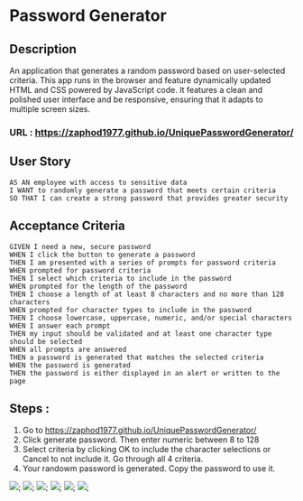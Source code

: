 # Password Generator

## Description

An application that generates a random password based on user-selected criteria. This app runs in the browser and feature dynamically updated HTML and CSS powered by JavaScript code. It features a clean and polished user interface and be responsive, ensuring that it adapts to multiple screen sizes.
 
### URL : https://zaphod1977.github.io/UniquePasswordGenerator/

## User Story
```
AS AN employee with access to sensitive data
I WANT to randomly generate a password that meets certain criteria
SO THAT I can create a strong password that provides greater security
```

## Acceptance Criteria
```
GIVEN I need a new, secure password
WHEN I click the button to generate a password
THEN I am presented with a series of prompts for password criteria
WHEN prompted for password criteria
THEN I select which criteria to include in the password
WHEN prompted for the length of the password
THEN I choose a length of at least 8 characters and no more than 128 characters
WHEN prompted for character types to include in the password
THEN I choose lowercase, uppercase, numeric, and/or special characters
WHEN I answer each prompt
THEN my input should be validated and at least one character type should be selected
WHEN all prompts are answered
THEN a password is generated that matches the selected criteria
WHEN the password is generated
THEN the password is either displayed in an alert or written to the page
```

## Steps :
1. Go to https://zaphod1977.github.io/UniquePasswordGenerator/
2. Click generate password. Then enter numeric between 8 to 128
3. Select criteria by clicking OK to include the character selections or Cancel to not include it. Go through all 4 criteria.
4. Your randowm password is generated. Copy the password to use it.

<img src=".assets\images\step 1 generator.JPG">;
<img src=".assets\images\step 2 generator.JPG">;
<img src=".assets\images\step 3 generator.JPG">;
<img src=".assets\images\step 4 generator.JPG">;
<img src=".assets\images\step 5 generator.JPG">;
<img src=".assets\images\results.JPG">;

